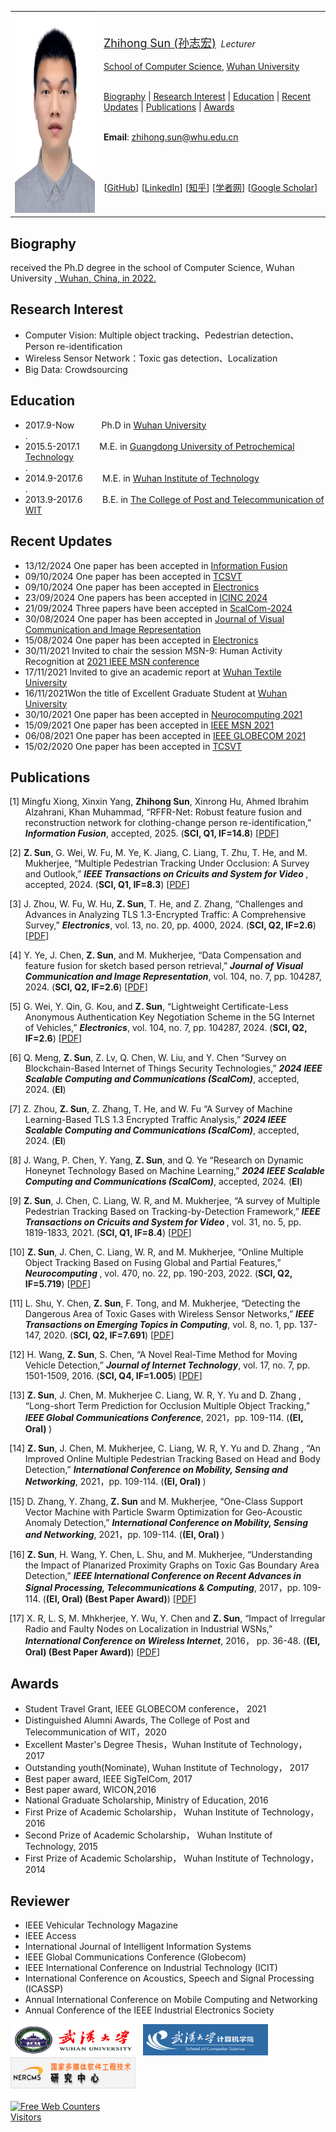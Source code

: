 

<a id="home" class="anchor"></a>
<div id="container"> 
<div class="container"> 

<table class="imgtable"><tr><td>
<a href="./"><img src="/szh91.jpg" alt="" height="320x" width="270x"  /></a></td>
<td align="left"><p><a href="./"><font size="4">Zhihong Sun (孙志宏)</font></a>&nbsp;
<i>  Lecturer</i>
<br /><br />
<a href="http://cs.whu.edu.cn/aspx/enmain/">School of Computer Science</a>,
<a href="https://www.whu.edu.cn/">Wuhan University</a><br />
<br />

 <A HREF="#Biography">Biography</A> |
 <A HREF="#Interest">Research Interest</A> | 
 <A HREF="#Education">Education</A> | 
 <A HREF="#Recent Updates">Recent Updates</A> | 
 <A HREF="#Publications">Publications</A> | 
 <A HREF="#Awards">Awards</A> 
<br /> <br />

 
 <b>Email</b>: <u><a href="mailto:zhihong.sun@whu.edu.cn?subject=ccc&body=xxx%0d%0ayyy">zhihong.sun@whu.edu.cn</a></u>

 <br /><br />
  
[<a href="https://github.com/szh91" target="_blank">GitHub</a>]
[<a href="https://www.linkedin.com/in/zhihong-sun-1a9172136/" target="_blank">LinkedIn</a>]
[<a href="https://www.zhihu.com/people/sun-zhi-hong-49" target="_blank"><font style="font-family:Microsoft YaHei">知乎</font></a>]
[<a href="http://www.scholat.com/sunzhihong" target="_blank"><font style="font-family:Microsoft YaHei">学者网</font></a>]
[<a href="https://scholar.google.com/citations?user=ob-hCkgAAAAJ&hl=zh-CN1" target="_blank">Google Scholar</a>]</p>
</td></tr></table>

<A NAME="Biography"><h2>Biography</h2></A>
received the Ph.D degree in the school of Computer Science, Wuhan University <a href="https://www.whu.edu.cn/">, Wuhan, China, in 2022. 

<A NAME="Interest"><h2>Research Interest</h2></A>
<ul>
<li> Computer Vision: Multiple object tracking、Pedestrian detection、Person re-identification</li>
<li> Wireless Sensor Network：Toxic gas detection、Localization</li>
<li> Big Data: Crowdsourcing</li>
</ul>

<A NAME="Education"><h2>Education</h2></A>
<ul>
<li>2017.9-Now &nbsp;&nbsp;&nbsp;&nbsp;&nbsp;&nbsp;&nbsp;&nbsp;&nbsp; Ph.D in <a href="https://www.whu.edu.cn/">Wuhan University</a></li>. 
 
<Li>2015.5-2017.1 &nbsp;&nbsp;&nbsp;&nbsp;&nbsp;&nbsp; M.E. in <a href="http://www.gdupt.edu.cn/">Guangdong University of Petrochemical Technology</a></li>.
 
<li>2014.9-2017.6 &nbsp;&nbsp;&nbsp;&nbsp;&nbsp;&nbsp; M.E. in <a href="https://www.wit.edu.cn/">Wuhan Institute of Technology</a></li>. 
 
<li>2013.9-2017.6 &nbsp;&nbsp;&nbsp;&nbsp;&nbsp;&nbsp; B.E. in <a href="http://www.witpt.edu.cn/">The College of Post and Telecommunication of WIT</a></li>
</ul>

<A NAME="Recent Updates"><h2>Recent Updates</h2></A>
<ul>
   <Li>13/12/2024 One paper has been accepted in <a href="https://www.sciencedirect.com/journal/information-fusion"> Information Fusion</a></Li> 
  <Li>09/10/2024 One paper has been accepted in <a href="https://ieeexplore.ieee.org/xpl/RecentIssue.jsp?punumber=76"> TCSVT</a></Li> 
 <Li>09/10/2024 One paper has been accepted in <a href="https://www.mdpi.com/journal/electronics/about"> Electronics</a></Li> 
 <Li>23/09/2024 One papers has been accepted in <a href="https://www.conf-inc.org/"> ICINC 2024</a></Li> 
<Li>21/09/2024 Three papers have been accepted in <a href="https://www.ieee-smart-world.org/2024/scalcom/"> ScalCom-2024</a></Li> 
<Li>30/08/2024 One paper has been accepted in <a href="[https://ieee-msn.org/2021/files/booklet.pdf](https://www.sciencedirect.com/journal/journal-of-visual-communication-and-image-representation)"> Journal of Visual Communication and Image Representation </a></Li>
<Li>15/08/2024 One paper has been accepted in <a href="https://www.mdpi.com/journal/electronics/about"> Electronics</a></Li> 
<Li>30/11/2021 Invited to chair the session MSN-9: Human Activity Recognition at  <a href="https://ieee-msn.org/2021/files/booklet.pdf"> 2021 IEEE MSN conference </a></Li>
<Li>17/11/2021 Invited to give an academic report at <a href="https://csai.wtu.edu.cn/info/1146/1929.htm"> Wuhan Textile University   </a></Li>
<Li>16/11/2021Won the title of Excellent Graduate Student at <a href="http://cs.whu.edu.cn/news_show.aspx?id=1615">  Wuhan University  </a></Li>
<Li>30/10/2021 One paper has been accepted in  <a href="https://www.journals.elsevier.com/neurocomputing"> Neurocomputing 2021</a></Li>
<Li>15/09/2021 One paper has been accepted in  <a href="https://ieee-msn.org/2021/"> IEEE MSN 2021</a></Li>
<li>06/08/2021 One paper has been accepted in  <a href="https://globecom2021.ieee-globecom.org/?_ga=2.131782856.653367360.1636077973-1461646020.1626138744"> IEEE GLOBECOM 2021 </a> </li>
 <li>15/02/2020 One paper has been accepted in  <a href="https://ieeexplore.ieee.org/xpl/RecentIssue.jsp?punumber=76"> TCSVT</a></Li> 
</ul>
 
 
<A NAME="Publications"><h2>Publications</h2></A>
<ul>

<p style="text-indent: -1.6rem;margin-left: 0rem;">
<span>[1] Mingfu Xiong, Xinxin Yang, <b>Zhihong Sun</b>, Xinrong Hu, Ahmed Ibrahim Alzahrani, Khan Muhammad, “RFFR-Net: Robust feature fusion and reconstruction network for clothing-change person re-identification,” 
<b><i>Information Fusion</i></b>, 
accepted, 2025. 
(<b>SCI, Q1, IF=14.8</b>)
[<a href= "https://www.sciencedirect.com/science/article/abs/pii/S1566253524006638">PDF</a>]
</span>
</p>



<p style="text-indent: -1.6rem;margin-left: 0rem;">
<span>[2] <b>Z. Sun</b>, G. Wei, W. Fu, M. Ye, K. Jiang, C. Liang, T. Zhu, T. He, and M. Mukherjee, 
“Multiple Pedestrian Tracking Under Occlusion: A Survey and Outlook,” 
<b><i>IEEE Transactions on Cricuits and System for Video </i></b>, 
accepted, 2024. 
(<b>SCI, Q1, IF=8.3</b>)
[<a href= "[https://ieeexplore.ieee.org/stamp/stamp.jsp?tp=&arnumber=9142255](https://ieeexplore.ieee.org/stamp/stamp.jsp?arnumber=10720185)">PDF</a>]
</span>
</p>



<p style="text-indent: -1.6rem;margin-left: 0rem;">
<span>[3] J. Zhou, W. Fu, W. Hu, <b>Z. Sun</b>, T. He, and Z. Zhang, 
“Challenges and Advances in Analyzing TLS 1.3-Encrypted Traffic: A Comprehensive Survey,” 
<b><i>Electronics</i></b>, 
vol. 13, no. 20, pp. 4000, 2024. 
(<b>SCI, Q2, IF=2.6</b>)
[<a href= "[[https://ieeexplore.ieee.org/stamp/stamp.jsp?tp=&arnumber=9142255](https://ieeexplore.ieee.org/stamp/stamp.jsp?arnumber=10720185)](https://www.mdpi.com/2079-9292/13/20/4000)">PDF</a>]
</span>
</p>


 <p style="text-indent: -1.6rem;margin-left: 0rem;">
 <span>[4] Y. Ye, J. Chen, <b>Z. Sun</b>, and M. Mukherjee, 
“Data Compensation and feature fusion for sketch based person retrieval,” 
<b><i>Journal of Visual Communication and Image Representation</i></b>, 
vol. 104, no. 7, pp. 104287, 2024. 
(<b>SCI, Q2, IF=2.6</b>)
[<a href= "http://www.airitilibrary.cn/DownloadArticle/DownloadArticleFile?strDocID=16079264-201612-201701100006-201701100006-1501-1509&publishTypeID=P001&pubIntoPublishTypeID=P001">PDF</a>]
</span>
</p>

 <p style="text-indent: -1.6rem;margin-left: 0rem;">
 <span>[5] G. Wei, Y. Qin, G. Kou, and <b>Z. Sun</b>, 
“Lightweight Certificate-Less Anonymous Authentication Key Negotiation Scheme in the 5G Internet of Vehicles,” 
<b><i>Electronics</i></b>, 
vol. 104, no. 7, pp. 104287, 2024. 
(<b>SCI, Q2, IF=2.6</b>)
[<a href= "[http://www.airitilibrary.cn/DownloadArticle/DownloadArticleFile?strDocID=16079264-201612-201701100006-201701100006-1501-1509&publishTypeID=P001&pubIntoPublishTypeID=P001](https://www.mdpi.com/2079-9292/13/16/3288)">PDF</a>]
</span>
</p>

 <p style="text-indent: -1.6rem;margin-left: 0rem;">
 <span>[6] Q. Meng, <b>Z. Sun</b>, Z. Lv, Q. Chen, W. Liu, and Y. Chen
“Survey on Blockchain-Based Internet of Things Security Technologies,” 
<b><i>2024 IEEE Scalable Computing and Communications (ScalCom)</i></b>, 
accepted, 2024. 
(<b>EI</b>)
</span>
</p>

 <p style="text-indent: -1.6rem;margin-left: 0rem;">
 <span>[7] Z. Zhou, <b>Z. Sun</b>, Z. Zhang, T. He, and W. Fu
“A Survey of Machine Learning-Based TLS 1.3 Encrypted Traffic Analysis,” 
<b><i>2024 IEEE Scalable Computing and Communications (ScalCom)</i></b>, 
accepted, 2024. 
(<b>EI</b>)
</span>
</p>

 <p style="text-indent: -1.6rem;margin-left: 0rem;">
 <span>[8] J. Wang, P. Chen, Y. Yang, <b>Z. Sun</b>, and Q. Ye
“Research on Dynamic Honeynet Technology Based on Machine Learning,” 
<b><i>2024 IEEE Scalable Computing and Communications (ScalCom)</i></b>, 
accepted, 2024. 
(<b>EI</b>)
</span>
</p>
 
<p style="text-indent: -1.6rem;margin-left: 0rem;">
<span>[9] <b>Z. Sun</b>, J. Chen, C. Liang, W. R, and M. Mukherjee, 
“A survey of Multiple Pedestrian Tracking Based on Tracking-by-Detection Framework,” 
<b><i>IEEE Transactions on Cricuits and System for Video </i></b>, 
 vol. 31, no. 5, pp. 1819-1833, 2021. 
(<b>SCI, Q1, IF=8.4</b>)
[<a href= "https://ieeexplore.ieee.org/stamp/stamp.jsp?tp=&arnumber=9142255">PDF</a>]
</span>
</p>
 

<p style="text-indent: -1.6rem;margin-left: 0rem;">
<span>[10] <b>Z. Sun</b>, J. Chen, C. Liang, W. R, and M. Mukherjee, 
“Online Multiple Object Tracking Based on Fusing Global and Partial Features,” 
<b><i>Neurocomputing </i></b>, 
 vol. 470, no. 22, pp. 190-203, 2022. 
(<b>SCI, Q2, IF=5.719</b>)
[<a href= "https://pdf.sciencedirectassets.com/271597/AIP/1-s2.0-S0925231221016647/main.pdf?X-Amz-Security-Token=IQoJb3JpZ2luX2VjEK%2F%2F%2F%2F%2F%2F%2F%2F%2F%2F%2FwEaCXVzLWVhc3QtMSJHMEUCIQCybNB%2FCZ6tiD7ABJLpwx5rVzXErQUyr6UaNF3lK1AZ%2BAIgZQdahQQak6rukW%2B8LKxwLbRcSV6bx3W1oV3h7JjCNIYq%2BgMIWBAEGgwwNTkwMDM1NDY4NjUiDCfElcueRSttcofekirXA7hveizRZXrlwdoC3RqR6QAPGHDrs35wdNnVnv2SMMKxzu9a1Rw9NgS3pVlzQwzvQL2%2FnLCzbC%2BlR2n%2BQgkiJv1E0lGQMQm3CS7Rp7bcmTLrobr%2BWgKtDn4m%2Bugo7Zx16ostRyaKQ7916dWd7RGcyqJtAao5uQdNg0%2B8UeC10XddJSuHsvYuwgGVwNwD8bESMXySZrHknQ8CNTYYiYq9ybrWnFdkrFtRYIyRrpjF2%2FHnfXXr%2BLZjC760ZsDT0WlRu7lYpPA6tzaYRpytxAuKnMlFj7P2vSXFGJp%2BwfKqiM7UL2TB3TmPWMvwQAQmGoIihUkFaC1gewOmW9HDy3sEB4vV2aOA4M1WhJPQf0x1fnQhzpygxvBO1qt6Bo7%2F2pvtq32dbxmLM0IFg91PsMUEyLYVXwpemU5AIsSl8jRthrTjk7uN7R91JkOvFCU7u1HlF5ZKAN%2Fu34JDHwjUGhiRoisJL4iQN0ZlRDzgkhGXxSook1gkRzXbDLInrGewsen%2BDOOJgiX%2BOD0bBfZ7legsbQTJkaTi%2B5OxSHTSCUG3vKG259cXfPVHflhUMFkSQPFE6FhyDfdkTYREAeI3D%2BzJlqKCl5tIFI%2BAdj7%2BGpAr4T7SXUZHEZhy%2FDDJhI6MBjqlAWnSGCDytzjjTY7Iw%2FQO2zDT6KIe4RCEEq4VMm81752FgZCd911WbqqVDzAQvLgNJzvM4vKvPMcSkjIdQfPEoEHcSaflznTe6HyDQ4KfscSVGDzt%2B%2BjjIvvBTtioXwGsQcPhD3bSZQ5%2BoJsapX6MnHJ5NK%2FAHjuQ5pP5wOmEPCIFJmTdtgK2EdG5BOQdxTrVbmJNtGaqychdA8pxcwFr0IPcsB9MDw%3D%3D&X-Amz-Algorithm=AWS4-HMAC-SHA256&X-Amz-Date=20211104T081044Z&X-Amz-SignedHeaders=host&X-Amz-Expires=300&X-Amz-Credential=ASIAQ3PHCVTYXVRVA5YO%2F20211104%2Fus-east-1%2Fs3%2Faws4_request&X-Amz-Signature=1aa2186d81e611d0019bcf1cab77987bdde1f8ed630b3f83c25f4aef1ab94a33&hash=d3ef9d54e222a0006cb7306fe26ed1d67d7493711e19dbf5754d83157b19cd09&host=68042c943591013ac2b2430a89b270f6af2c76d8dfd086a07176afe7c76c2c61&pii=S0925231221016647&tid=spdf-65646ca9-1e74-4cfa-b1b2-22d13b324cd7&sid=722c35585fcfc54ec5884cb5d79bc322e7a8gxrqb&type=client">PDF</a>]
</span>
</p>
 
 <p style="text-indent: -1.6rem;margin-left: 0rem;">
 <span>[11] L. Shu, Y. Chen, <b>Z. Sun</b>, F. Tong, and M. Mukherjee, 
“Detecting the Dangerous Area of Toxic Gases with Wireless Sensor Networks,” 
<b><i>IEEE Transactions on Emerging Topics in Computing</i></b>, 
vol. 8, no. 1, pp. 137-147, 2020. 
(<b>SCI, Q2, IF=7.691</b>)
[<a href= "https://ieeexplore.ieee.org/stamp/stamp.jsp?tp=&arnumber=7917279">PDF</a>]
</span>
</p>

 <p style="text-indent: -1.6rem;margin-left: 0rem;">
 <span>[12] H. Wang, <b>Z. Sun</b>, S. Chen, 
“A Novel Real-Time Method for Moving Vehicle Detection,” 
<b><i>Journal of Internet Technology</i></b>, 
vol. 17, no. 7, pp. 1501-1509, 2016. 
(<b>SCI, Q4, IF=1.005</b>)
[<a href= "http://www.airitilibrary.cn/DownloadArticle/DownloadArticleFile?strDocID=16079264-201612-201701100006-201701100006-1501-1509&publishTypeID=P001&pubIntoPublishTypeID=P001">PDF</a>]
</span>
</p>

 
 <p style="text-indent: -1.6rem;margin-left: 0rem;">
 <span>[13] <b>Z. Sun</b>, J. Chen, M. Mukherjee C. Liang, W. R, Y. Yu and D. Zhang , 
“Long-short Term Prediction for Occlusion Multiple Object Tracking,” 
<b><i>IEEE Global Communications Conference</i></b>, 
2021，pp. 109-114.
(<b>(EI, Oral) </b>)
</span>
</p>
 
  <p style="text-indent: -1.6rem;margin-left: 0rem;">
 <span>[14] <b>Z. Sun</b>, J. Chen, M. Mukherjee, C. Liang, W. R, Y. Yu and D. Zhang , 
“An Improved Online Multiple Pedestrian Tracking Based on Head and Body Detection,” 
<b><i>International Conference on Mobility, Sensing and Networking</i></b>, 
2021，pp. 109-114.
(<b>(EI, Oral) </b>)
</span>
</p>
 
   <p style="text-indent: -1.6rem;margin-left: 0rem;">
 <span>[15] D. Zhang, Y. Zhang, <b>Z. Sun</b> and M. Mukherjee,
“One-Class Support Vector Machine with Particle Swarm Optimization for Geo-Acoustic Anomaly Detection,” 
<b><i>International Conference on Mobility, Sensing and Networking</i></b>, 
2021，pp. 109-114.
(<b>(EI, Oral) </b>)
</span>
</p>
 
 <p style="text-indent: -1.6rem;margin-left: 0rem;">
 <span>[16] <b>Z. Sun</b>, H. Wang, Y. Chen, L. Shu, and M. Mukherjee, 
“Understanding the Impact of Planarized Proximity Graphs on Toxic Gas Boundary Area Detection,” 
<b><i>IEEE International Conference on Recent Advances in Signal Processing, Telecommunications & Computing</i></b>, 
2017，pp. 109-114.
(<b>(EI, Oral) (Best Paper Award)</b>)
[<a href= "https://ieeexplore.ieee.org/stamp/stamp.jsp?tp=&arnumber=7849805&tag=1">PDF</a>]
</span>
</p>

 <p style="text-indent: -1.6rem;margin-left: 0rem;">
 <span>[17] X. R, L. S, M. Mhkherjee, Y. Wu, Y. Chen and <b>Z. Sun</b>, 
“Impact of Irregular Radio and Faulty Nodes on Localization in Industrial WSNs,” 
<b><i>International Conference on Wireless Internet</i></b>, 
2016， pp. 36-48.
(<b>(EI, Oral) (Best Paper Award)</b>)
[<a href= "https://link.springer.com/content/pdf/10.1007%2F978-3-319-72998-5_5.pdf">PDF</a>]
</span>
</p>
</ul>

<A NAME="Awards"><h2>Awards</h2></A>
<ul>
<li>Student Travel Grant, IEEE GLOBECOM conference， 2021 </li>
<li>Distinguished Alumni Awards, The College of Post and Telecommunication of WIT，2020</li>
<li>Excellent Master's Degree Thesis，Wuhan Institute of Technology， 2017</li>
<li>Outstanding youth(Nominate), Wuhan Institute of Technology， 2017</li>
<li>Best paper award, IEEE SigTelCom, 2017</li>
<li>Best paper award, WICON,2016</li>
<li>National Graduate Scholarship, Ministry of Education, 2016</li>
<li>First Prize of Academic Scholarship， Wuhan Institute of Technology， 2016</li>
<li>Second Prize of Academic Scholarship， Wuhan Institute of Technology, 2015</li>
 <li>First Prize of Academic Scholarship， Wuhan Institute of Technology，2014</li>
</ul>

<A NAME="Reviewer"><h2>Reviewer</h2></A>
<ul>
<li>IEEE Vehicular Technology Magazine</li>
<li>IEEE Access</li>
<li>International Journal of Intelligent Information Systems</li>
<li>IEEE Global Communications Conference  (Globecom)</li>
<li>IEEE International Conference on Industrial Technology (ICIT)</li>
<li>International Conference on Acoustics, Speech and Signal Processing (ICASSP)</li>
<li>Annual International Conference on Mobile Computing and Networking</li>
<li>Annual Conference of the IEEE Industrial Electronics Society</li>
</ul>
 

<a href="https://en.whu.edu.cn/"><img src="/wudalogo.png" width="200x" height="50x" border="边框"></a>&nbsp;&nbsp;
<a href="http://cs.whu.edu.cn/"><img src="/cs.png" width="200x" height="50x" border="边框"></a>&nbsp;&nbsp;
<a href="http://multimedia.whu.edu.cn/"><img src="/nercms.jpg" width="200x" height="50x" border="边框"></a>&nbsp;
 <br />
  <br />
<a href="https://www.easycounter.com/">
<img src="https://www.easycounter.com/counter.php?sunzhihong"
border="0" alt="Free Web Counters"></a>
<br><a href="https://www.easycounter.com/">Visitors</a>
